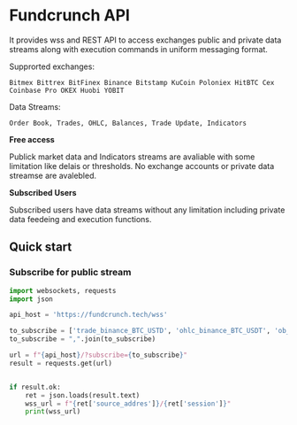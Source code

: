 # Fundcrunch API
It provides wss and REST API to access exchanges public and private data streams along with execution commands in uniform messaging format.

Supprorted exchanges: 

```
Bitmex Bittrex BitFinex Binance Bitstamp KuCoin Poloniex HitBTC Cex Coinbase Pro OKEX Huobi YOBIT
```

Data Streams:
```
Order Book, Trades, OHLC, Balances, Trade Update, Indicators
```

**Free access**

Publick market data and Indicators streams are avaliable with some limitation like delais or thresholds. No exchange accounts or private data streamse are avalebled.  

**Subscribed Users**

Subscribed users have data streams without any limitation including private data feedeing and execution functions. 

## Quick start

### Subscribe for public stream

```python
import websockets, requests
import json

api_host = 'https://fundcrunch.tech/wss'

to_subscribe = ['trade_binance_BTC_USTD', 'ohlc_binance_BTC_USDT', 'ob_binance_BTC_USDT']
to_subscribe = ",".join(to_subscribe)

url = f"{api_host}/?subscribe={to_subscribe}"
result = requests.get(url)


if result.ok:
    ret = json.loads(result.text)
    wss_url = f"{ret['source_addres']}/{ret['session']}"
    print(wss_url)
```



